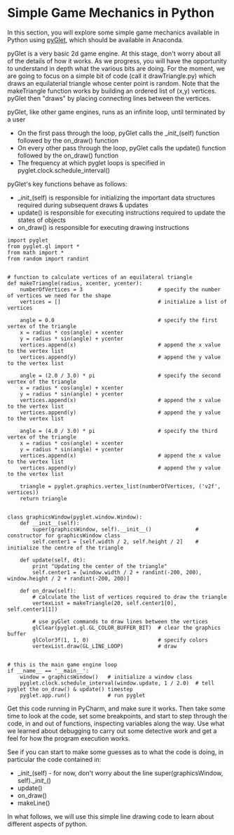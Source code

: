 # Simple Game Mechanics in Python

In this section, you will explore some simple game mechanics available in Python using [pyGlet](https://bitbucket.org/pyglet/pyglet/wiki/Home), which should be available in Anaconda.

pyGlet is a very basic 2d game engine. At this stage, don't worry about all of the details of how it works. As we progress, you will have the opportunity to understand in depth what the various bits are doing. For the moment, we are going to focus on a simple bit of code (call it drawTriangle.py) which draws an equilaterial triangle whose center point is random. Note that the makeTriangle function works by building an ordered list of (x,y) vertices. pyGlet then "draws" by placing connecting lines between the vertices. 
 
pyGlet, like other game engines, runs as an infinite loop, until terminated by a user 
* On the first pass through the loop, pyGlet calls the \__init__(self) function followed by the on_draw() function
* On every other pass through the loop, pyGlet calls the update() function followed by the on_draw() function
* The frequency at which pyglet loops is specified in pyglet.clock.schedule_interval()

pyGlet's key functions behave as follows:
* \__init__(self) is responsible for initializing the important data structures required during subsequent draws & updates
* update() is responsible for executing instructions required to update the states of objects
* on_draw() is responsible for executing drawing instructions
 
```
import pyglet
from pyglet.gl import *
from math import *
from random import randint


# function to calculate vertices of an equilateral triangle
def makeTriangle(radius, xcenter, ycenter):
    numberOfVertices = 3                        # specify the number of vertices we need for the shape
    vertices = []                               # initialize a list of vertices

    angle = 0.0                                 # specify the first vertex of the triangle
    x = radius * cos(angle) + xcenter
    y = radius * sin(angle) + ycenter
    vertices.append(x)                          # append the x value to the vertex list
    vertices.append(y)                          # append the y value to the vertex list

    angle = (2.0 / 3.0) * pi                    # specify the second vertex of the triangle
    x = radius * cos(angle) + xcenter
    y = radius * sin(angle) + ycenter
    vertices.append(x)                          # append the x value to the vertex list
    vertices.append(y)                          # append the y value to the vertex list

    angle = (4.0 / 3.0) * pi                    # specify the third vertex of the triangle
    x = radius * cos(angle) + xcenter
    y = radius * sin(angle) + ycenter
    vertices.append(x)                          # append the x value to the vertex list
    vertices.append(y)                          # append the y value to the vertex list

    triangle = pyglet.graphics.vertex_list(numberOfVertices, ('v2f', vertices))
    return triangle


class graphicsWindow(pyglet.window.Window):
    def __init__(self):
        super(graphicsWindow, self).__init__()              # constructor for graphicsWindow class
        self.center1 = [self.width / 2, self.height / 2]    # initialize the centre of the triangle

    def update(self, dt):
        print "Updating the center of the triangle"
        self.center1 = [window.width / 2 + randint(-200, 200), window.height / 2 + randint(-200, 200)]

    def on_draw(self):
        # calculate the list of vertices required to draw the triangle
        vertexList = makeTriangle(20, self.center1[0], self.center1[1])

        # use pyGlet commands to draw lines between the vertices
        glClear(pyglet.gl.GL_COLOR_BUFFER_BIT)  # clear the graphics buffer
        glColor3f(1, 1, 0)                      # specify colors
        vertexList.draw(GL_LINE_LOOP)           # draw


# this is the main game engine loop
if __name__ == '__main__':
    window = graphicsWindow()   # initialize a window class
    pyglet.clock.schedule_interval(window.update, 1 / 2.0)  # tell pyglet the on_draw() & update() timestep
    pyglet.app.run()            # run pyglet
```

Get this code running in PyCharm, and make sure it works. Then take some time to look at the code, set some breakpoints, and start to step through the code, in and out of functions, inspecting variables along the way. Use what we learned about debugging to carry out some detective work and get a feel for how the program execution works.  

See if you can start to make some guesses as to what the code is doing, in particular the code contained in: 
* \__init__(self) - for now, don't worry about the line super(graphicsWindow, self).\__init__()
* update() 
* on_draw()
* makeLine()

In what follows, we will use this simple line drawing code to learn about different aspects of python.

